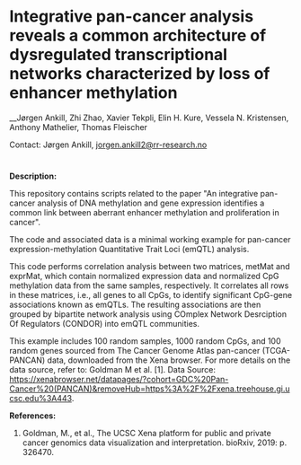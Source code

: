 # Integrative pan-cancer analysis reveals a common architecture of dysregulated transcriptional networks characterized by loss of enhancer methylation

__Jørgen Ankill, Zhi Zhao, Xavier Tekpli, Elin H. Kure, Vessela N. Kristensen, Anthony Mathelier, Thomas Fleischer

Contact: Jørgen Ankill, jorgen.ankill2@rr-research.no

#
**Description:**

This repository contains scripts related to the paper "An integrative pan-cancer analysis of DNA methylation and gene expression identifies a common link between aberrant enhancer methylation and proliferation in cancer". 

The code and associated data is a minimal working example for pan-cancer expression-methylation Quantitative Trait Loci (emQTL) analysis.

This code performs correlation analysis between two matrices, metMat and exprMat, which contain normalized expression data and normalized CpG methylation data from the same samples, respectively. It correlates all rows in these matrices, i.e., all genes to all CpGs, to identify significant CpG-gene associations known as emQTLs. The resulting associations are then grouped by bipartite network analysis using COmplex Network Desrciption Of Regulators (CONDOR) into emQTL communities. 

This example includes 100 random samples, 1000 random CpGs, and 100 random genes sourced from The Cancer Genome Atlas pan-cancer (TCGA-PANCAN) data, downloaded from the Xena browser. For more details on the data source, refer to: Goldman M et al. [1]. Data Source: https://xenabrowser.net/datapages/?cohort=GDC%20Pan-Cancer%20(PANCAN)&removeHub=https%3A%2F%2Fxena.treehouse.gi.ucsc.edu%3A443.

**References:**
  1. Goldman, M., et al., The UCSC Xena platform for public and private cancer genomics data visualization and interpretation. bioRxiv, 2019: p. 326470.
